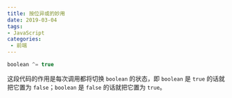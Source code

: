 ```yaml
---
title: 按位异或的妙用
date: 2019-03-04
tags:
- JavaScript
categories: 
 - 前端
---
```

```JavaScript
boolean ^= true
```

这段代码的作用是每次调用都将切换 `boolean` 的状态，即 `boolean` 是 `true` 的话就把它置为 `false`；`boolean` 是 `false` 的话就把它置为 `true`。